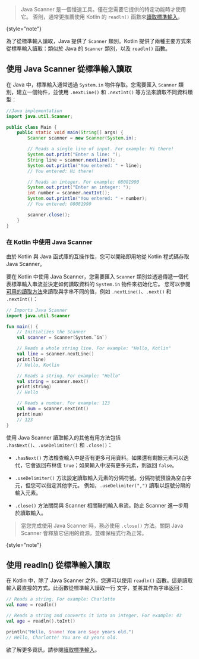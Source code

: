 [//]: # (title: 標準輸入)

> Java Scanner 是一個慢速工具。僅在您需要它提供的特定功能時才使用它。
> 否則，通常更推薦使用 Kotlin 的 `readln()` 函數來[讀取標準輸入](basic-syntax.md#read-from-the-standard-input)。
>
{style="note"}

為了從標準輸入讀取，Java 提供了 `Scanner` 類別。Kotlin 提供了兩種主要方式來從標準輸入讀取：類似於 Java 的 `Scanner` 類別，以及 `readln()` 函數。

## 使用 Java Scanner 從標準輸入讀取

在 Java 中，標準輸入通常透過 `System.in` 物件存取。您需要匯入 `Scanner` 類別，建立一個物件，並使用 `.nextLine()` 和 `.nextInt()` 等方法來讀取不同資料類型：

```java
//Java implementation
import java.util.Scanner;

public class Main {
    public static void main(String[] args) {
        Scanner scanner = new Scanner(System.in);

        // Reads a single line of input. For example: Hi there!
        System.out.print("Enter a line: ");
        String line = scanner.nextLine();
        System.out.println("You entered: " + line);
        // You entered: Hi there!

        // Reads an integer. For example: 08081990
        System.out.print("Enter an integer: ");
        int number = scanner.nextInt();
        System.out.println("You entered: " + number);
        // You entered: 08081990

        scanner.close();
    }
}
```

### 在 Kotlin 中使用 Java Scanner

由於 Kotlin 與 Java 函式庫的互操作性，您可以開箱即用地從 Kotlin 程式碼存取 Java Scanner。

要在 Kotlin 中使用 Java Scanner，您需要匯入 `Scanner` 類別並透過傳遞一個代表標準輸入串流並決定如何讀取資料的 `System.in` 物件來初始化它。
您可以參閱[可用的讀取方法](https://docs.oracle.com/javase/8/docs/api/java/util/Scanner.html)來讀取與字串不同的值，例如 `.nextLine()`、`.next()` 和 `.nextInt()`：

```kotlin
// Imports Java Scanner
import java.util.Scanner

fun main() {
    // Initializes the Scanner
    val scanner = Scanner(System.`in`)

    // Reads a whole string line. For example: "Hello, Kotlin"
    val line = scanner.nextLine()
    print(line)
    // Hello, Kotlin

    // Reads a string. For example: "Hello"
    val string = scanner.next()
    print(string)
    // Hello

    // Reads a number. For example: 123
    val num = scanner.nextInt()
    print(num)
    // 123
}
```

使用 Java Scanner 讀取輸入的其他有用方法包括 `.hasNext()`、`.useDelimiter()` 和 `.close()`：

*   `.hasNext()`
    方法檢查輸入中是否有更多可用資料。如果還有剩餘元素可以迭代，它會返回布林值 `true`；如果輸入中沒有更多元素，則返回 `false`。

*   `.useDelimiter()` 方法設定讀取輸入元素的分隔符號。分隔符號預設為空白字元，但您可以指定其他字元。
    例如，`.useDelimiter(",")` 讀取以逗號分隔的輸入元素。

*   `.close()` 方法關閉與 Scanner 相關聯的輸入串流，防止 Scanner 進一步用於讀取輸入。

> 當您完成使用 Java Scanner 時，務必使用 `.close()` 方法。關閉 Java Scanner
> 會釋放它佔用的資源，並確保程式行為正常。
>
{style="note"}

## 使用 readln() 從標準輸入讀取

在 Kotlin 中，除了 Java Scanner 之外，您還可以使用 `readln()` 函數。這是讀取輸入最直接的方式。此函數從標準輸入讀取一行
文字，並將其作為字串返回：

```kotlin
// Reads a string. For example: Charlotte
val name = readln()

// Reads a string and converts it into an integer. For example: 43
val age = readln().toInt()

println("Hello, $name! You are $age years old.")
// Hello, Charlotte! You are 43 years old.
```

欲了解更多資訊，請參閱[讀取標準輸入](read-standard-input.md)。